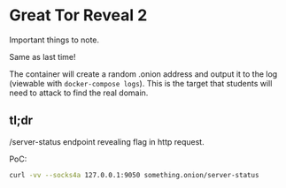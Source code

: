 # Great Tor Reveal 2

Important things to note.

Same as last time!

The container will create a random .onion address and output it to the log (viewable with `docker-compose logs`). This is the target that students will need to attack to find the real domain.

## tl;dr

/server-status endpoint revealing flag in http request.

PoC:

```bash
curl -vv --socks4a 127.0.0.1:9050 something.onion/server-status
```
